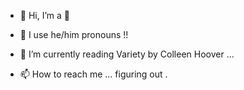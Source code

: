 - 👋 Hi, I’m a 🦆
- 👀 I use he/him pronouns !! 
- 🌱 I’m currently reading Variety by Colleen Hoover ...

- 📫 How to reach me ... figuring out . 


<!---
codingCapricorn/codingCapricorn is a ✨ special ✨ repository because its `README.md` (this file) appears on your GitHub profile.
You can click the Preview link to take a look at your changes.
--->
